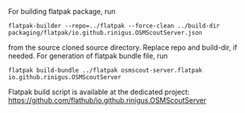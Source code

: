 For building flatpak package, run

```
flatpak-builder --repo=../flatpak --force-clean ../build-dir packaging/flatpak/io.github.rinigus.OSMScoutServer.json
```

from the source cloned source directory. Replace repo and build-dir, if needed. For generation
of flatpak bundle file, run

```
flatpak build-bundle ../flatpak osmscout-server.flatpak io.github.rinigus.OSMScoutServer
```

Flatpak build script is available at the dedicated project: https://github.com/flathub/io.github.rinigus.OSMScoutServer 
